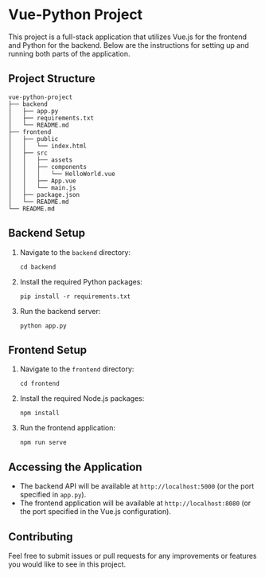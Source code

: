 # Vue-Python Project

This project is a full-stack application that utilizes Vue.js for the frontend and Python for the backend. Below are the instructions for setting up and running both parts of the application.

## Project Structure

```
vue-python-project
├── backend
│   ├── app.py
│   ├── requirements.txt
│   └── README.md
├── frontend
│   ├── public
│   │   └── index.html
│   ├── src
│   │   ├── assets
│   │   ├── components
│   │   │   └── HelloWorld.vue
│   │   ├── App.vue
│   │   └── main.js
│   ├── package.json
│   └── README.md
└── README.md
```

## Backend Setup

1. Navigate to the `backend` directory:
   ```
   cd backend
   ```

2. Install the required Python packages:
   ```
   pip install -r requirements.txt
   ```

3. Run the backend server:
   ```
   python app.py
   ```

## Frontend Setup

1. Navigate to the `frontend` directory:
   ```
   cd frontend
   ```

2. Install the required Node.js packages:
   ```
   npm install
   ```

3. Run the frontend application:
   ```
   npm run serve
   ```

## Accessing the Application

- The backend API will be available at `http://localhost:5000` (or the port specified in `app.py`).
- The frontend application will be available at `http://localhost:8080` (or the port specified in the Vue.js configuration).

## Contributing

Feel free to submit issues or pull requests for any improvements or features you would like to see in this project.